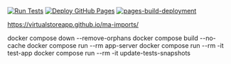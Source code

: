 [![Run Tests](https://github.com/virtualstoreapp/ma-imports/actions/workflows/test.yml/badge.svg?branch=main)](https://github.com/virtualstoreapp/ma-imports/actions/workflows/test.yml) [![Deploy GitHub Pages](https://github.com/virtualstoreapp/ma-imports/actions/workflows/deploy.yml/badge.svg?branch=main)](https://github.com/virtualstoreapp/ma-imports/actions/workflows/deploy.yml) [![pages-build-deployment](https://github.com/virtualstoreapp/ma-imports/actions/workflows/pages/pages-build-deployment/badge.svg?branch=main)](https://github.com/virtualstoreapp/ma-imports/actions/workflows/pages/pages-build-deployment)

https://virtualstoreapp.github.io/ma-imports/

docker compose down --remove-orphans
docker compose build --no-cache
docker compose run --rm app-server
docker compose run --rm -it test-app
docker compose run --rm -it update-tests-snapshots